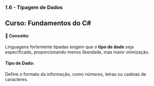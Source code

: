 ### **1.6 - Tipagem de Dados**  
**Curso:** Fundamentos do C#  
---

#### 📖 **Conceito:**  
Linguagens fortemente tipadas exigem que o **tipo de dado** seja especificado, proporcionando menos liberdade, mas maior otimização.

#### **Tipo de Dado:**  
Define o formato da informação, como números, letras ou cadeias de caracteres.
